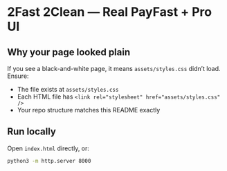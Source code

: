 # 2Fast 2Clean — Real PayFast + Pro UI

## Why your page looked plain
If you see a black-and-white page, it means `assets/styles.css` didn’t load. Ensure:
- The file exists at `assets/styles.css`
- Each HTML file has `<link rel="stylesheet" href="assets/styles.css" />`
- Your repo structure matches this README exactly

## Run locally
Open `index.html` directly, or:
```bash
python3 -m http.server 8000
